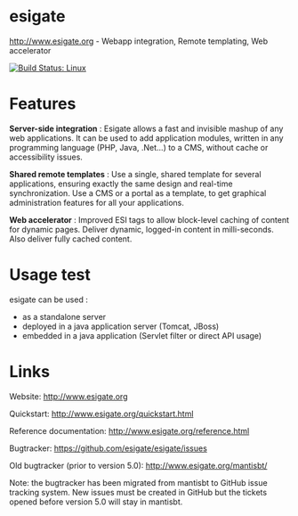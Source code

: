 esigate 
=======

http://www.esigate.org - Webapp integration, Remote templating, Web accelerator 

[![Build Status: Linux](https://travis-ci.org/esigate/esigate.svg?branch=master)](https://travis-ci.org/esigate/esigate)

# Features
**Server-side integration** : Esigate allows a fast and invisible mashup of any web applications.
It can be used to add application modules, written in any programming language (PHP, Java, .Net...) to a CMS, without cache or accessibility issues.

**Shared remote templates** : Use a single, shared template for several applications, ensuring exactly the same design and real-time synchronization. Use a CMS or a portal as a template, to get graphical administration features for all your applications.


**Web accelerator** : Improved ESI tags to allow block-level caching of content for dynamic pages. Deliver dynamic, logged-in content in milli-seconds. Also deliver fully cached content.

# Usage test

esigate can be used : 
* as a standalone server
* deployed in a java application server (Tomcat, JBoss)
* embedded in a java application (Servlet filter or direct API usage)

# Links

Website: http://www.esigate.org

Quickstart:
http://www.esigate.org/quickstart.html

Reference documentation:
http://www.esigate.org/reference.html

Bugtracker:
https://github.com/esigate/esigate/issues

Old bugtracker (prior to version 5.0):
http://www.esigate.org/mantisbt/

Note: the bugtracker has been migrated from mantisbt to GitHub issue tracking system. New issues must be created in GitHub but the tickets opened before version 5.0 will stay in mantisbt.
